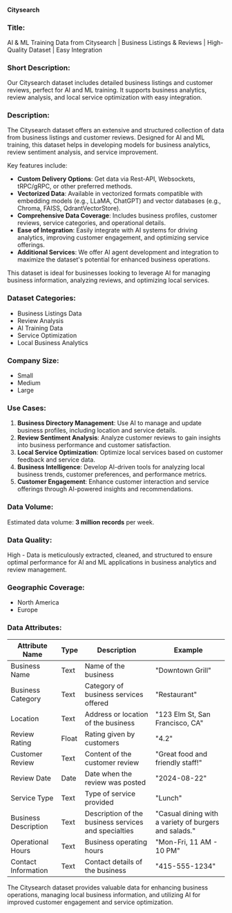 #### Citysearch

### Title:
AI & ML Training Data from Citysearch | Business Listings & Reviews | High-Quality Dataset | Easy Integration

### Short Description:
Our Citysearch dataset includes detailed business listings and customer reviews, perfect for AI and ML training. It supports business analytics, review analysis, and local service optimization with easy integration.

### Description:
The Citysearch dataset offers an extensive and structured collection of data from business listings and customer reviews. Designed for AI and ML training, this dataset helps in developing models for business analytics, review sentiment analysis, and service improvement.

Key features include:
- **Custom Delivery Options**: Get data via Rest-API, Websockets, tRPC/gRPC, or other preferred methods.
- **Vectorized Data**: Available in vectorized formats compatible with embedding models (e.g., LLaMA, ChatGPT) and vector databases (e.g., Chroma, FAISS, QdrantVectorStore).
- **Comprehensive Data Coverage**: Includes business profiles, customer reviews, service categories, and operational details.
- **Ease of Integration**: Easily integrate with AI systems for driving analytics, improving customer engagement, and optimizing service offerings.
- **Additional Services**: We offer AI agent development and integration to maximize the dataset's potential for enhanced business operations.

This dataset is ideal for businesses looking to leverage AI for managing business information, analyzing reviews, and optimizing local services.

### Dataset Categories:
- Business Listings Data
- Review Analysis
- AI Training Data
- Service Optimization
- Local Business Analytics

### Company Size:
- Small
- Medium
- Large

### Use Cases:
1. **Business Directory Management**: Use AI to manage and update business profiles, including location and service details.
2. **Review Sentiment Analysis**: Analyze customer reviews to gain insights into business performance and customer satisfaction.
3. **Local Service Optimization**: Optimize local services based on customer feedback and service data.
4. **Business Intelligence**: Develop AI-driven tools for analyzing local business trends, customer preferences, and performance metrics.
5. **Customer Engagement**: Enhance customer interaction and service offerings through AI-powered insights and recommendations.

### Data Volume:
Estimated data volume: **3 million records** per week.

### Data Quality:
High - Data is meticulously extracted, cleaned, and structured to ensure optimal performance for AI and ML applications in business analytics and review management.

### Geographic Coverage:
- North America
- Europe

### Data Attributes:

| Attribute Name         | Type    | Description                                         | Example                               |
|------------------------|---------|-----------------------------------------------------|---------------------------------------|
| Business Name          | Text    | Name of the business                                | "Downtown Grill"                       |
| Business Category      | Text    | Category of business services offered               | "Restaurant"                          |
| Location               | Text    | Address or location of the business                 | "123 Elm St, San Francisco, CA"       |
| Review Rating          | Float   | Rating given by customers                           | "4.2"                                 |
| Customer Review        | Text    | Content of the customer review                      | "Great food and friendly staff!"      |
| Review Date            | Date    | Date when the review was posted                     | "2024-08-22"                           |
| Service Type           | Text    | Type of service provided                            | "Lunch"                               |
| Business Description   | Text    | Description of the business services and specialties | "Casual dining with a variety of burgers and salads." |
| Operational Hours      | Text    | Business operating hours                            | "Mon-Fri, 11 AM - 10 PM"               |
| Contact Information    | Text    | Contact details of the business                     | "415-555-1234"                         |

The Citysearch dataset provides valuable data for enhancing business operations, managing local business information, and utilizing AI for improved customer engagement and service optimization.